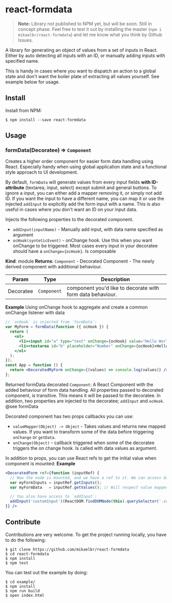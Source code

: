 # react-formdata

> **Note:** Library not published to NPM yet, but will be soon. Still in concept phase. Feel free
> to test it out by installing the master (`npm i mikaelbr/react-formdata`) and let me know
> what you think by Github Issues.

A library for generating an object of values from a set of inputs in React. Either by auto detecting
all inputs with an ID, or manually adding inputs with specified name.

This is handy in cases where you want to dispatch an action to a global state and don't want the
boiler plate of extracting all values yourself. See example below for usage.

## Install

Install from NPM:

```shell
$ npm install --save react-formdata
```

## Usage

### formData(Decoratee) ⇒ <code>Component</code>

Creates a higher order component for easier form data handling using React. Especially handy
when using global application state and a functional style approach to UI development.

By default, `formData` will generate values from every input fields **with ID-attribute**
(textarea, input, select) except submit and general buttons. To ignore a input, you can
either add a mapper removing it, or simply not add ID. If you want the input to have
a different name, you can map it or use the injected `addInput` to explicitly add the
form input with a name. This is also useful in cases where you don't want an ID on
your input data.

Injects the following properties to the decorated component.
* `addInput(inputName)` - Manually add input, with data name specified as argument
* `ocHook(synteticEvent)` - onChange hook. Use this when you want onChange to be triggered. Most cases every input in your decoratee should have a `onChange={ocHook}`. Is composable

**Kind**: module
**Returns**: <code>Component</code> - Decorated Component - The newly derived component with additional behaviour.

| Param | Type | Description |
| --- | --- | --- |
| Decoratee | <code>Component</code> | component you'd like to decorate with form data behaviour. |

**Example**
Using onChange hook to aggregate and create a common onChange listener with data
```jsx
// `ocHook` is injected from `formData`:
var MyForm = formData(function ({ ocHook }) {
  return (
    <ol>
      <li><input id="a" type="text" onChange={ocHook} value="Hello World" /></li>
      <li><textarea id="b" placeholder="Number" onChange={ocHook}>Hello World</textarea></li>
    </ol>
  );
});
const App = function () {
  return <DecoratedMyForm onChange={(values) => console.log(values)} />;
};
```

Returned formData decorated `Component`: A React Component with the added behaviour of form data handling.
All properties passed to decorated component, is transitive. This means it will be passed to the
decoratee. In addition, two properties are injected to the decoratee; `addInput` and `ocHook`. @see formData

Decorated component has two props callbacks you can use:
* `valueMapper(Object) -> Object` - Takes values and returns new mapped values. If you want to transform some of the data before triggering `onChange` or `getData`.
* `onChange(Object)` - callback triggered when some of the decoratee triggers the on change hook. Is called with data values as argument.

In addition to props, you can use React refs to get the initial value when component is mounted:
**Example**
```jsx
<DecoratedForm ref={function (inputRef) {
  // Now the node is mounted, and we have a ref to it. We can access data and inputs:
  var myFormInputs = inputRef.getInputs();
  var myFormData   = inputRef.getValues(); // Will respect value mapper

  // You also have access to `addInput`:
  addInput('customInput')(ReactDOM.findDOMNode(this).querySelector('.custom'));
}} />
```

## Contribute

Contributions are very welcome. To get the project running locally, you have to do the following:

```shell
$ git clone https://github.com/mikaelbr/react-formdata
$ cd react-formdata
$ npm install
$ npm test
```

You can test out the example by doing:

```shell
$ cd example/
$ npm install
$ npm run build
$ open index.html
```
